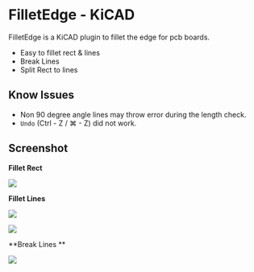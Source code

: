 # FilletEdge - KiCAD

FilletEdge is a KiCAD plugin to fillet the edge for pcb boards.

- Easy to fillet rect & lines
- Break Lines
- Split Rect to lines

## Know Issues

- Non 90 degree angle lines may throw error during the length check.
- `Undo` (Ctrl - Z / ⌘ - Z) did not work.

## Screenshot

**Fillet Rect**

![](https://raw.githubusercontent.com/tywtyw2002/FilletEdge/docs/fillet_rect.gif)

**Fillet Lines**

![](https://raw.githubusercontent.com/tywtyw2002/FilletEdge/docs/fillet1.gif)

![](https://raw.githubusercontent.com/tywtyw2002/FilletEdge/docs/fillet2.gif)

**Break Lines **

![](https://raw.githubusercontent.com/tywtyw2002/FilletEdge/docs/break_line.gif)